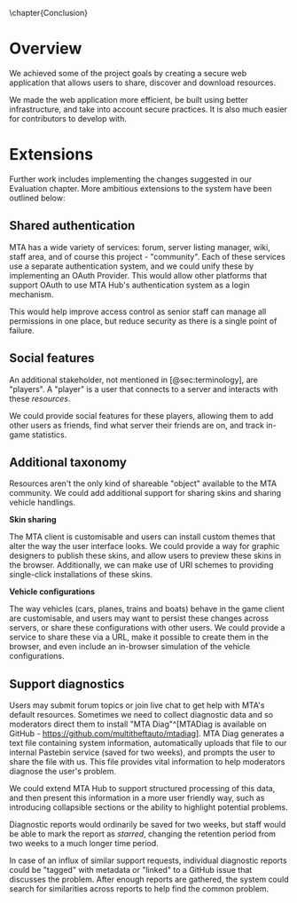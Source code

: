 \chapter{Conclusion}

# Overview

We achieved some of the project goals by creating a secure web application that allows users to share, discover and download resources.

We made the web application more efficient, be built using better infrastructure, and take into account secure practices. It is also much easier for contributors to develop with.




# Extensions

Further work includes implementing the changes suggested in our Evaluation chapter. More ambitious extensions to the system have been outlined below:

## Shared authentication

MTA has a wide variety of services: forum, server listing manager, wiki, staff area, and of course this project - "community". Each of these services use a separate authentication system, and we could unify these by implementing an OAuth Provider. This would allow other platforms that support OAuth to use MTA Hub's authentication system as a login mechanism.

This would help improve access control as senior staff can manage all permissions in one place, but reduce security as there is a single point of failure.

## Social features

An additional stakeholder, not mentioned in [@sec:terminology], are "players". A "player" is a user that connects to a server and interacts with these _resources_.

We could provide social features for these players, allowing them to add other users as friends, find what server their friends are on, and track in-game statistics.

## Additional taxonomy

Resources aren't the only kind of shareable "object" available to the MTA community. We could add additional support for sharing skins and sharing vehicle handlings.

**Skin sharing**

The MTA client is customisable and users can install custom themes that alter the way the user interface looks. We could provide a way for graphic designers to publish these skins, and allow users to preview these skins in the browser. Additionally, we can make use of URI schemes to providing single-click installations of these skins.

**Vehicle configurations**

The way vehicles (cars, planes, trains and boats) behave in the game client are customisable, and users may want to persist these changes across servers, or share these configurations with other users. We could provide a service to share these via a URL, make it possible to create them in the browser, and even include an in-browser simulation of the vehicle configurations.

## Support diagnostics

Users may submit forum topics or join live chat to get help with MTA's default resources. Sometimes we need to collect diagnostic data and so moderators direct them to install "MTA Diag"^[MTADiag is available on GitHub - https://github.com/multitheftauto/mtadiag]. MTA Diag generates a text file containing system information, automatically uploads that file to our internal Pastebin service (saved for two weeks), and prompts the user to share the file with us. This file provides vital information to help moderators diagnose the user's problem.

We could extend MTA Hub to support structured processing of this data, and then present this information in a more user friendly way, such as introducing collapsible sections or the ability to highlight potential problems.

Diagnostic reports would ordinarily be saved for two weeks, but staff would be able to mark the report as _starred_, changing the retention period from two weeks to a much longer time period.

In case of an influx of similar support requests, individual diagnostic reports could be "tagged" with metadata or "linked" to a GitHub issue that discusses the problem. After enough reports are gathered, the system could search for similarities across reports to help find the common problem.
